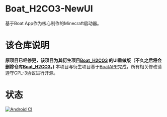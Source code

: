 # Boat_H2CO3-NewUI

基于Boat App作为核心制作的Minecraft启动器。

# 该仓库说明

**原项目已经停更，该项目为其衍生项目[Boat_H2CO3](https://github.com/bilicainiaohh/Boat_H2CO3)
的UI重做版（不久之后将会删除仓库[Boat_H2CO3](https://github.com/bilicainiaohh/Boat_H2CO3)。)**
本项目与衍生项目基于[BoatAPP](https://github.com/AOF-Dev/Boat)完成，所有相关修改请遵守GPL-3协议进行开源。

# 状态

[![Android CI](https://github.com/bilicainiaohh/Boat_H2CO3NewUI/actions/workflows/android.yml/badge.svg)](https://github.com/bilicainiaohh/Boat_H2CO3NewUI/actions/workflows/android.yml)